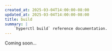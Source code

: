 ```yaml
---
created_at: 2025-03-04T14:00:00-08:00
updated_at: 2025-03-04T14:00:00-08:00
title: build
summary: |
    `hyperctl build` reference documentation.
---
```


Coming soon...